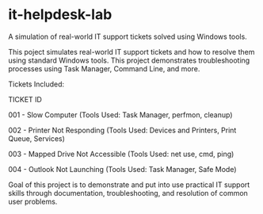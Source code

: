 # it-helpdesk-lab
A simulation of real-world IT support tickets solved using Windows tools.

This poject simulates real-world IT support tickets and how to resolve them using standard Windows tools.
This project demonstrates troubleshooting processes using Task Manager, Command Line, and more.

Tickets Included:

TICKET ID

001 - Slow Computer (Tools Used: Task Manager, perfmon, cleanup)

002 - Printer Not Responding (Tools Used: Devices and Printers, Print Queue, Services)

003 - Mapped Drive Not Accessible (Tools Used: net use, cmd, ping)

004 - Outlook Not Launching (Tools Used: Task Manager, Safe Mode)

Goal of this project is to demonstrate and put into use practical IT support skills through documentation, troubleshooting, and resolution of common user problems.
